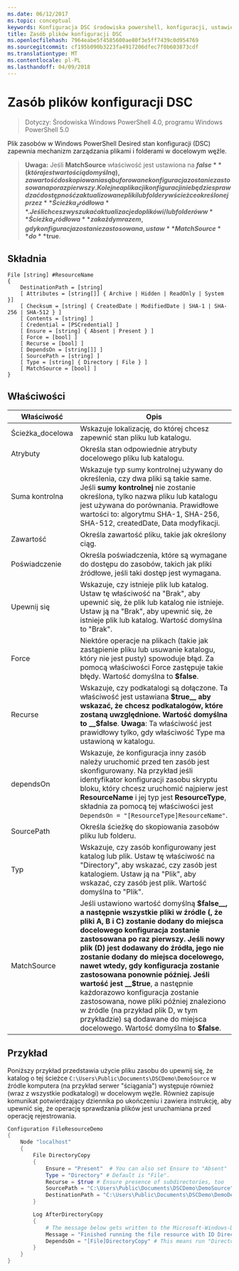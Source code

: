 ```yaml
---
ms.date: 06/12/2017
ms.topic: conceptual
keywords: Konfiguracja DSC środowiska powershell, konfiguracji, ustawienia
title: Zasób plików konfiguracji DSC
ms.openlocfilehash: 7964eabe5f4585600ae80f3e5ff7439c0d954769
ms.sourcegitcommit: cf195b090b3223fa4917206dfec7f0b603873cdf
ms.translationtype: MT
ms.contentlocale: pl-PL
ms.lasthandoff: 04/09/2018
---
```

# <a name="dsc-file-resource"></a>Zasób plików konfiguracji DSC

> Dotyczy: Środowiska Windows PowerShell 4.0, programu Windows PowerShell 5.0

Plik zasobów w Windows PowerShell Desired stan konfiguracji (DSC) zapewnia mechanizm zarządzania plikami i folderami w docelowym węźle.

>**Uwaga:** Jeśli **MatchSource** właściwość jest ustawiona na **$false** (która jest wartością domyślną), zawartość do skopiowania są buforowane konfiguracja zostanie zastosowana po raz pierwszy.
>Kolejne aplikacji konfiguracji nie będzie sprawdzać dostępność zaktualizowane pliki lub foldery w ścieżce określonej przez **Ścieżka_źródłowa**. Jeśli chcesz wyszukać aktualizacje do plików i/lub folderów w **Ścieżka_źródłowa** za każdym razem, gdy konfiguracja zostanie zastosowana, ustaw **MatchSource** do **$true**.

## <a name="syntax"></a>Składnia
```
File [string] #ResourceName
{
    DestinationPath = [string]
    [ Attributes = [string[]] { Archive | Hidden | ReadOnly | System }]
    [ Checksum = [string] { CreatedDate | ModifiedDate | SHA-1 | SHA-256 | SHA-512 } ]
    [ Contents = [string] ]
    [ Credential = [PSCredential] ]
    [ Ensure = [string] { Absent | Present } ]
    [ Force = [bool] ]
    [ Recurse = [bool] ]
    [ DependsOn = [string[]] ]
    [ SourcePath = [string] ]
    [ Type = [string] { Directory | File } ]
    [ MatchSource = [bool] ]
}
```

## <a name="properties"></a>Właściwości

|  Właściwość  |  Opis   |
|---|---|
| Ścieżka_docelowa| Wskazuje lokalizację, do której chcesz zapewnić stan pliku lub katalogu.|
| Atrybuty| Określa stan odpowiednie atrybuty docelowego pliku lub katalogu.|
| Suma kontrolna| Wskazuje typ sumy kontrolnej używany do określenia, czy dwa pliki są takie same. Jeśli __sumy kontrolnej__ nie zostanie określona, tylko nazwa pliku lub katalogu jest używana do porównania. Prawidłowe wartości to: algorytmu SHA-1, SHA-256, SHA-512, createdDate, Data modyfikacji.|
| Zawartość| Określa zawartość pliku, takie jak określony ciąg.|
| Poświadczenie| Określa poświadczenia, które są wymagane do dostępu do zasobów, takich jak pliki źródłowe, jeśli taki dostęp jest wymagana.|
| Upewnij się| Wskazuje, czy istnieje plik lub katalog. Ustaw tę właściwość na "Brak", aby upewnić się, że plik lub katalog nie istnieje. Ustaw ją na "Brak", aby upewnić się, że istnieje plik lub katalog. Wartość domyślna to "Brak".|
| Force| Niektóre operacje na plikach (takie jak zastąpienie pliku lub usuwanie katalogu, który nie jest pusty) spowoduje błąd. Za pomocą właściwości Force zastępuje takie błędy. Wartość domyślna to __$false__.|
| Recurse| Wskazuje, czy podkatalogi są dołączone. Ta właściwość jest ustawiana __$true__ aby wskazać, że chcesz podkatalogów, które zostaną uwzględnione. Wartość domyślna to __$false__. **Uwaga**: Ta właściwość jest prawidłowy tylko, gdy właściwość Type ma ustawioną w katalogu.|
| dependsOn | Wskazuje, że konfiguracja inny zasób należy uruchomić przed ten zasób jest skonfigurowany. Na przykład jeśli identyfikator konfiguracji zasobu skryptu bloku, który chcesz uruchomić najpierw jest __ResourceName__ i jej typ jest __ResourceType__, składnia za pomocą tej właściwości jest `DependsOn = "[ResourceType]ResourceName"`.|
| SourcePath| Określa ścieżkę do skopiowania zasobów pliku lub folderu.|
| Typ| Wskazuje, czy zasób konfigurowany jest katalog lub plik. Ustaw tę właściwość na "Directory", aby wskazać, czy zasób jest katalogiem. Ustaw ją na "Plik", aby wskazać, czy zasób jest plik. Wartość domyślna to "Plik".|
| MatchSource| Jeśli ustawiono wartość domyślną __$false__, a następnie wszystkie pliki w źródle (, że pliki A, B i C) zostanie dodany do miejsca docelowego konfiguracja zostanie zastosowana po raz pierwszy. Jeśli nowy plik (D) jest dodawany do źródła, jego nie zostanie dodany do miejsca docelowego, nawet wtedy, gdy konfiguracja zostanie zastosowana ponownie później. Jeśli wartość jest __$true__, a następnie każdorazowo konfiguracja zostanie zastosowana, nowe pliki później znaleziono w źródle (na przykład plik D, w tym przykładzie) są dodawane do miejsca docelowego. Wartość domyślna to **$false**.|

## <a name="example"></a>Przykład

Poniższy przykład przedstawia użycie pliku zasobu do upewnij się, że katalog o tej ścieżce `C:\Users\Public\Documents\DSCDemo\DemoSource` w źródle komputera (na przykład serwer "ściągania") występuje również (wraz z wszystkie podkatalogi) w docelowym węźle. Również zapisuje komunikat potwierdzający dziennika po ukończeniu i zawiera instrukcję, aby upewnić się, że operację sprawdzania plików jest uruchamiana przed operację rejestrowania.

```powershell
Configuration FileResourceDemo
{
    Node "localhost"
    {
        File DirectoryCopy
        {
            Ensure = "Present"  # You can also set Ensure to "Absent"
            Type = "Directory" # Default is "File".
            Recurse = $true # Ensure presence of subdirectories, too
            SourcePath = "C:\Users\Public\Documents\DSCDemo\DemoSource"
            DestinationPath = "C:\Users\Public\Documents\DSCDemo\DemoDestination"
        }

        Log AfterDirectoryCopy
        {
            # The message below gets written to the Microsoft-Windows-Desired State Configuration/Analytic log
            Message = "Finished running the file resource with ID DirectoryCopy"
            DependsOn = "[File]DirectoryCopy" # This means run "DirectoryCopy" first.
        }
    }
}
```